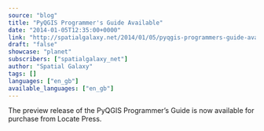 ```yaml
---
source: "blog"
title: "PyQGIS Programmer's Guide Available"
date: "2014-01-05T12:35:00+0000"
link: "http://spatialgalaxy.net/2014/01/05/pyqgis-programmers-guide-available/"
draft: "false"
showcase: "planet"
subscribers: ["spatialgalaxy_net"]
author: "Spatial Galaxy"
tags: []
languages: ["en_gb"]
available_languages: ["en_gb"]
---
```


The preview release of the PyQGIS Programmer&rsquo;s Guide is now available for purchase from Locate Press.
